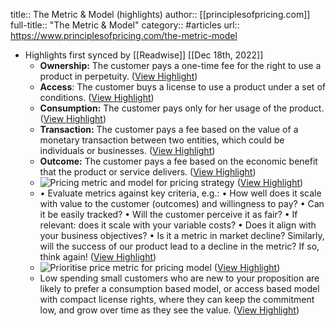 title:: The Metric & Model (highlights)
author:: [[principlesofpricing.com]]
full-title:: "The Metric & Model"
category:: #articles
url:: https://www.principlesofpricing.com/the-metric-model

- Highlights first synced by [[Readwise]] [[Dec 18th, 2022]]
	- **Ownership:** The customer pays a one-time fee for the right to use a product in perpetuity. ([View Highlight](https://read.readwise.io/read/01gmhq59e9bp38za0wrac4ezny))
	- **Access**: The customer buys a license to use a product under a set of conditions. ([View Highlight](https://read.readwise.io/read/01gmhq5gv2j2xg9c11bz5w3wxr))
	- **Consumption:** The customer pays only for her usage of the product. ([View Highlight](https://read.readwise.io/read/01gmhq5ma54jj4tqq6fy5tz2hr))
	- **Transaction:** The customer pays a fee based on the value of a monetary transaction between two entities, which could be individuals or businesses. ([View Highlight](https://read.readwise.io/read/01gmhq5t6vsqfvj53c0mtshenw))
	- **Outcome:** The customer pays a fee based on the economic benefit that the product or service delivers. ([View Highlight](https://read.readwise.io/read/01gmhq62kw1t45sf3arw7282jr))
	- ![Pricing metric and model for pricing strategy](https://uploads-ssl.webflow.com/631f0f414f23e8ab7dcbf0bc/63298a8f5c9877553f2488ea_price%20model%20table.png) ([View Highlight](https://read.readwise.io/read/01gmhq667q8g0vgdeeakyfyd01))
	- •   Evaluate metrics against key criteria, e.g.:
	  •   How well does it scale with value to the customer (outcomes) and willingness to pay?
	  •   Can it be easily tracked?
	  •   Will the customer perceive it as fair?
	  •   If relevant: does it scale with your variable costs?
	  •   Does it align with your business objectives?
	  •   Is it a metric in market decline? Similarly, will the success of our product lead to a decline in the metric? If so, think again! ([View Highlight](https://read.readwise.io/read/01gmhq6j80qp19jq9d3ykn3h62))
	- ![Prioritise price metric for pricing model](https://uploads-ssl.webflow.com/631f0f414f23e8ab7dcbf0bc/63298d8ce8989d8daf87ffb9_metric-table.png) ([View Highlight](https://read.readwise.io/read/01gmhq6pe0at0a1r1k68dedrk3))
	- Low spending small customers who are new to your proposition are likely to prefer a consumption based model, or access based model with compact license rights, where they can keep the commitment low, and grow over time as they see the value. ([View Highlight](https://read.readwise.io/read/01gmhq7c9s39n98rm1ff78dqd1))